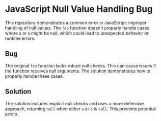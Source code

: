 # JavaScript Null Value Handling Bug

This repository demonstrates a common error in JavaScript: improper handling of null values. The `foo` function doesn't properly handle cases where `a` or `b` might be null, which could lead to unexpected behavior or runtime errors.

## Bug

The original `foo` function lacks robust null checks.  This can cause issues if the function receives null arguments.  The solution demonstrates how to properly handle these cases.

## Solution

The solution includes explicit null checks and uses a more defensive approach, returning `null` when either `a` or `b` is `null`. This prevents potential errors.